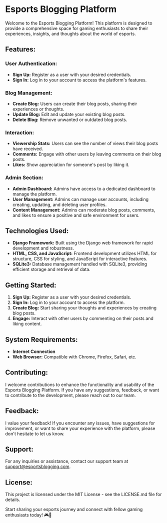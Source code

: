 # Esports Blogging Platform

Welcome to the Esports Blogging Platform! This platform is designed to provide a comprehensive space for gaming enthusiasts to share their experiences, insights, and thoughts about the world of esports.

## Features:

### User Authentication:
- **Sign Up:** Register as a user with your desired credentials.
- **Sign In:** Log in to your account to access the platform's features.

### Blog Management:
- **Create Blog:** Users can create their blog posts, sharing their experiences or thoughts.
- **Update Blog:** Edit and update your existing blog posts.
- **Delete Blog:** Remove unwanted or outdated blog posts.

### Interaction:
- **Viewership Stats:** Users can see the number of views their blog posts have received.
- **Comments:** Engage with other users by leaving comments on their blog posts.
- **Likes:** Show appreciation for someone's post by liking it.

### Admin Section:
- **Admin Dashboard:** Admins have access to a dedicated dashboard to manage the platform.
- **User Management:** Admins can manage user accounts, including creating, updating, and deleting user profiles.
- **Content Management:** Admins can moderate blog posts, comments, and likes to ensure a positive and safe environment for users.

## Technologies Used:
- **Django Framework:** Built using the Django web framework for rapid development and robustness.
- **HTML, CSS, and JavaScript:** Frontend development utilizes HTML for structure, CSS for styling, and JavaScript for interactive features.
- **SQLite3:** Database management handled with SQLite3, providing efficient storage and retrieval of data.

## Getting Started:

1. **Sign Up:** Register as a user with your desired credentials.
2. **Sign In:** Log in to your account to access the platform.
3. **Create Blog:** Start sharing your thoughts and experiences by creating blog posts.
4. **Engage:** Interact with other users by commenting on their posts and liking content.

## System Requirements:

- **Internet Connection**
- **Web Browser:** Compatible with Chrome, Firefox, Safari, etc.

## Contributing:

I welcome contributions to enhance the functionality and usability of the Esports Blogging Platform. If you have any suggestions, feedback, or want to contribute to the development, please reach out to our team.

## Feedback:

I value your feedback! If you encounter any issues, have suggestions for improvement, or want to share your experience with the platform, please don't hesitate to let us know.

## Support:

For any inquiries or assistance, contact our support team at support@esportsblogging.com.

## License:

This project is licensed under the MIT License - see the LICENSE.md file for details.

Start sharing your esports journey and connect with fellow gaming enthusiasts today! 🎮📝
